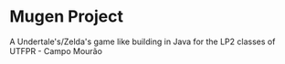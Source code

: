 # Mugen Project
 A Undertale's/Zelda's  game like building in Java for the LP2 classes of UTFPR - Campo Mourão
